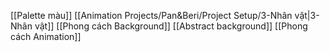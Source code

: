 
[[Palette màu]]
[[Animation Projects/Pan&Beri/Project Setup/3-Nhân vật|3-Nhân vật]]
[[Phong cách Background]]
[[Abstract background]]
[[Phong cách Animation]]


